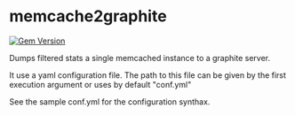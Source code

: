memcache2graphite
=================

[![Gem Version](https://badge.fury.io/rb/memcache2graphite.svg)](http://badge.fury.io/rb/memcache2graphite)

Dumps filtered stats a single memcached instance to a graphite server.

It use a yaml configuration file. The path to this file can be given by the first execution argument or uses by default "conf.yml"

See the sample conf.yml for the configuration synthax.
